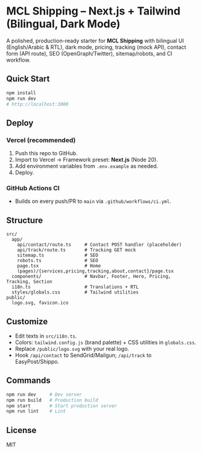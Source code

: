 # MCL Shipping – Next.js + Tailwind (Bilingual, Dark Mode)

A polished, production-ready starter for **MCL Shipping** with bilingual UI (English/Arabic & RTL), dark mode, pricing, tracking (mock API), contact form (API route), SEO (OpenGraph/Twitter), sitemap/robots, and CI workflow.

## Quick Start
```bash
npm install
npm run dev
# http://localhost:3000
```

## Deploy
### Vercel (recommended)
1. Push this repo to GitHub.
2. Import to Vercel → Framework preset: **Next.js** (Node 20).
3. Add environment variables from `.env.example` as needed.
4. Deploy.

### GitHub Actions CI
- Builds on every push/PR to `main` via `.github/workflows/ci.yml`.

## Structure
```
src/
  app/
    api/contact/route.ts     # Contact POST handler (placeholder)
    api/track/route.ts       # Tracking GET mock
    sitemap.ts               # SEO
    robots.ts                # SEO
    page.tsx                 # Home
    (pages)/{services,pricing,tracking,about,contact}/page.tsx
  components/                # Navbar, Footer, Hero, Pricing, Tracking, Section
  i18n.ts                    # Translations + RTL
  styles/globals.css         # Tailwind utilities
public/
  logo.svg, favicon.ico
```

## Customize
- Edit texts in `src/i18n.ts`.
- Colors: `tailwind.config.js` (brand palette) + CSS utilities in `globals.css`.
- Replace `/public/logo.svg` with your real logo.
- Hook `/api/contact` to SendGrid/Mailgun; `/api/track` to EasyPost/Shippo.

## Commands
```bash
npm run dev     # Dev server
npm run build   # Production build
npm start       # Start production server
npm run lint    # Lint
```

## License
MIT
